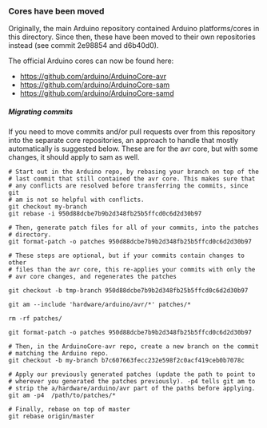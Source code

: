 ### Cores have been moved
Originally, the main Arduino repository contained Arduino
platforms/cores in this directory. Since then, these have been moved to
their own repositories instead (see commit 2e98854 and d6b40d0).

The official Arduino cores can now be found here:
 - https://github.com/arduino/ArduinoCore-avr
 - https://github.com/arduino/ArduinoCore-sam
 - https://github.com/arduino/ArduinoCore-samd

##### Migrating commits
If you need to move commits and/or pull requests over from this
repository into the separate core repositories, an approach to handle
that mostly automatically is suggested below. These are for the avr
core, but with some changes, it should apply to sam as well.

	# Start out in the Arduino repo, by rebasing your branch on top of the
	# last commit that still contained the avr core. This makes sure that
	# any conflicts are resolved before transferring the commits, since git
	# am is not so helpful with conflicts.
	git checkout my-branch
	git rebase -i 950d88dcbe7b9b2d348fb25b5ffcd0c6d2d30b97

	# Then, generate patch files for all of your commits, into the patches
	# directory.
	git format-patch -o patches 950d88dcbe7b9b2d348fb25b5ffcd0c6d2d30b97

	# These steps are optional, but if your commits contain changes to other
	# files than the avr core, this re-applies your commits with only the
	# avr core changes, and regenerates the patches
	
	git checkout -b tmp-branch 950d88dcbe7b9b2d348fb25b5ffcd0c6d2d30b97
	
	git am --include 'hardware/arduino/avr/*' patches/*
	
	rm -rf patches/
	
	git format-patch -o patches 950d88dcbe7b9b2d348fb25b5ffcd0c6d2d30b97

	# Then, in the ArduinoCore-avr repo, create a new branch on the commit
	# matching the Arduino repo.
	git checkout -b my-branch b7c607663fecc232e598f2c0acf419ceb0b7078c

	# Apply our previously generated patches (update the path to point to
	# wherever you generated the patches previously). -p4 tells git am to
	# strip the a/hardware/arduino/avr part of the paths before applying.
	git am -p4  /path/to/patches/*

	# Finally, rebase on top of master
	git rebase origin/master
